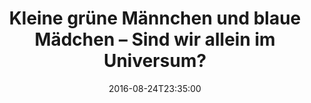 ---
date: '2016-08-24T23:35:00'
talk_date: '2002-09-01T00:00:00'
talk_speakers:
  speaker1:
    name: Gerhard Kind
title: Kleine grüne Männchen und blaue Mädchen – Sind wir allein im Universum?
---